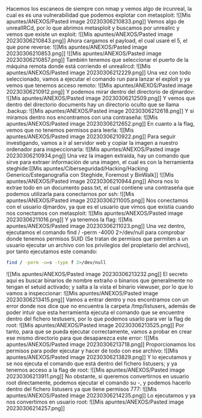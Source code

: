 Hacemos los escaneos de siempre con nmap y vemos algo de ircunreal, la cual es es una vulnerabilidad que podemos explotar con metasploit:
![[Mis apuntes/ANEXOS/Pasted image 20230306210833.png]]
Vemos algo de unrealIRCd, por lo que abrimos metasploit y buscamos por unrealirc y vemos que existe un exploit:
![[Mis apuntes/ANEXOS/Pasted image 20230306210843.png]]
Ahora cargamos el payload, el cual usaré el 5, el que pone reverse:
![[Mis apuntes/ANEXOS/Pasted image 20230306210853.png]]
![[Mis apuntes/ANEXOS/Pasted image 20230306210857.png]]
También tenemos que seleccionar el puerto de la máquina remota donde está corriendo el unrealircd:
![[Mis apuntes/ANEXOS/Pasted image 20230306212229.png]]
Una vez con todo seleccionado, vamos a ejecutar el comando run para lanzar el exploit y ya vemos que tenemos acceso remoto:
![[Mis apuntes/ANEXOS/Pasted image 20230306210912.png]]
Y podemos mirar dentro del directorio de djmardov:
![[Mis apuntes/ANEXOS/Pasted image 20230306212509.png]]
Y vemos que dentro del directorio documents hay un directorio oculto que se llama .backup:
![[Mis apuntes/ANEXOS/Pasted image 20230306212618.png]]
Y si miramos dentro nos encontramos con una contraseña:
![[Mis apuntes/ANEXOS/Pasted image 20230306212652.png]]
En cuanto a la flag, vemos que no tenemos permisos para leerla:
![[Mis apuntes/ANEXOS/Pasted image 20230306210922.png]]
Para seguir investigando, vamos a ir al servidor web y copiar la imagen a nuestro ordenador para inspeccionarla:
![[Mis apuntes/ANEXOS/Pasted image 20230306210934.png]]
Una vez la imagen extraida, hay un comando que sirve para extraer información de una imagen, el cual es con la herramienta steghide:[[Mis apuntes/Ciberseguridad/Hacking/Hacking Generico/Esteganografía con Steghide, Foremost y BinWalk]]
![[Mis apuntes/ANEXOS/Pasted image 20230306210944.png]]
Ahora nos lo extrae todo en un documento pass.txt, el cual contiene una contraseña que podemos utilizarla para conectarnos por ssh:
![[Mis apuntes/ANEXOS/Pasted image 20230306211005.png]]
Nos conectamos con el usuario djmardov, ya que es el usuario que vimos que existía cuando nos conectamos con metasploit:
![[Mis apuntes/ANEXOS/Pasted image 20230306211016.png]]
Y ya tenemos la flag:
![[Mis apuntes/ANEXOS/Pasted image 20230306211023.png]]
Una vez dentro, ejecutamos el comando find / -perm -4000 2>/dev/null para comprobar donde tenemos permisos SUID (Se tratan de permisos que permiten a un usuario ejecutar un archivo con los privilegios del propietario del archivo), por tanto ejecutamos este comando:
```bash
find / -perm -u=s -type f 2>/dev/null
```
![[Mis apuntes/ANEXOS/Pasted image 20230306213232.png]]
El secreto aquí es buscar binarios de nombre extraño o binarios que generalmente no tengan el setuid activado; y salta a la vista el binario viewuser, por lo que lo vamos a inspeccionar:
![[Mis apuntes/ANEXOS/Pasted image 20230306213415.png]]
Vamos a entrar dentro y nos encontramos con un error donde nos dice que no encuentra la carpeta /tmp/listusers, además de poder intuir que esta herramienta ejecuta el comando que se encuentre dentro del fichero testusers, por lo que podemos usarlo para ver la flag de root:
![[Mis apuntes/ANEXOS/Pasted image 20230306213525.png]]
Por tanto, para que se pueda ejecutar correctamente, vamos a probar en crear ese mismo directorio para que desaparezca este error:
![[Mis apuntes/ANEXOS/Pasted image 20230306213718.png]]
Proporcionamos los permisos para poder ejecutar y hacer de todo con ese archivo:
![[Mis apuntes/ANEXOS/Pasted image 20230306213829.png]]
Y lo ejecutamos y se nos ejecuta el comando que está dentro del fichero listusers; y ya tenemos acceso a la flag de root:
![[Mis apuntes/ANEXOS/Pasted image 20230306213911.png]]
No obstante, si queremos convertirnos en usuario root directamente, podemos ejecutar el comando su -, y podemos hacerlo dentro del fichero listusers ya que tiene permisos 777:
![[Mis apuntes/ANEXOS/Pasted image 20230306214235.png]]
Lo ejecutamos y ya nos convertimos en usuario root:
![[Mis apuntes/ANEXOS/Pasted image 20230306214257.png]]